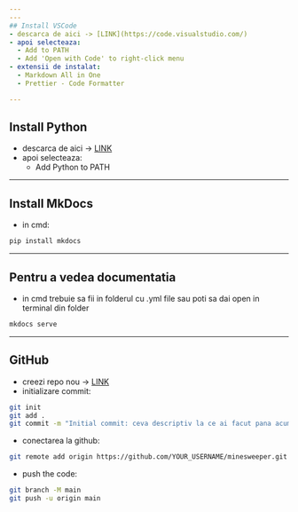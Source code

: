 ```yaml
---
---
## Install VSCode
- descarca de aici -> [LINK](https://code.visualstudio.com/)
- apoi selecteaza:
  - Add to PATH
  - Add 'Open with Code' to right-click menu
- extensii de instalat:
  - Markdown All in One
  - Prettier - Code Formatter

---
```

## Install Python
- descarca de aici -> [LINK](https://www.python.org/downloads/)
- apoi selecteaza:
  - Add Python to PATH


---
## Install MkDocs
- in cmd:
```bash
pip install mkdocs
```

---
## Pentru a vedea documentatia
- in cmd trebuie sa fii in folderul cu .yml file sau poti sa dai open in terminal din folder
```bash
mkdocs serve
```

---
## GitHub
- creezi repo nou -> [LINK](https://github.com/new)
- initializare commit:
```bash
git init
git add .
git commit -m "Initial commit: ceva descriptiv la ce ai facut pana acum"
```
- conectarea la github:
```bash
git remote add origin https://github.com/YOUR_USERNAME/minesweeper.git
```

- push the code:
```bash
git branch -M main
git push -u origin main
```